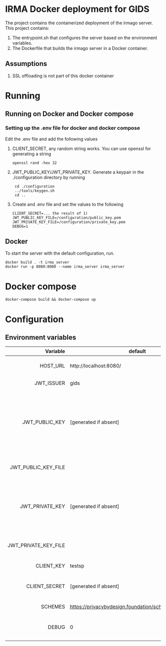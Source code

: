 # IRMA Docker deployment for GIDS
The project contains the containerized deployment of the irmago server. This project contains:

1. The entrypoint.sh that configures the server based on the environment variables.
1. The Dockerfile that builds the irmago server in a Docker container.

## Assumptions
1. SSL offloading is not part of this docker container

# Running

## Running on Docker and Docker compose

### Setting up the .env file for docker and docker compose
Edit the .env file and add the following values

1. CLIENT_SECRET, any random string works. You can use openssl for generating a string

       openssl rand -hex 32
1. JWT_PUBLIC_KEY/JWT_PRIVATE_KEY. Generate a keypair in the ./configuration directory by running

        cd ./configuration
        ../tools/keygen.sh
        cd ..
1. Create and .env file and set the values to the following

       CLIENT_SECRET=... the result of 1)
       JWT_PUBLIC_KEY_FILE=/configuration/public_key.pem
       JWT_PRIVATE_KEY_FILE=/configuration/private_key.pem
       DEBUG=1

## Docker
To start the server with the default configuration, run. 
```shell script
docker build . -t irma_server
docker run -p 8080:8080 --name irma_server irma_server
```

# Docker compose
```shell script
docker-compose build && docker-compose up
```

# Configuration

## Environment variables


| Variable | default | remark |
| ---: | --- | :--- |
| HOST_URL             | http://localhost:8080/    | The external URL on which the container is hosted. |
| JWT_ISSUER           | gids                      | The issuer of the JWT message |
| JWT_PUBLIC_KEY       | \[generated if absent]    | If JWT_PRIVATE_KEY not present, and no file is added to the container and set in JWT_PRIVATE_KEY_FILE, this value will be generated on startup of the container. The generated key is printed to the console. |
| JWT_PUBLIC_KEY_FILE  |                           | Optional method of referring to a public key file added to the container. |
| JWT_PRIVATE_KEY      | \[generated if absent]    | If JWT_PRIVATE_KEY not present, and no file is added to the container and set in JWT_PRIVATE_KEY_FILE, this value will be generated on startup of the container. |
| JWT_PRIVATE_KEY_FILE |                           | Optional method of referring to a private key file added to the container. |
| CLIENT_KEY           | testsp                    | The key of the connecting client. |
| CLIENT_SECRET        | \[generated if absent]    | The secret of the connecting client, generated and printed to the console if absent. |
| SCHEMES              | https://privacybydesign.foundation/schememanager/pbdf | Space separated list of scheme URLs |
| DEBUG                | 0                         | If 0 debugging is disabled. To enable debug info: 1=normal, 2=high |
 
